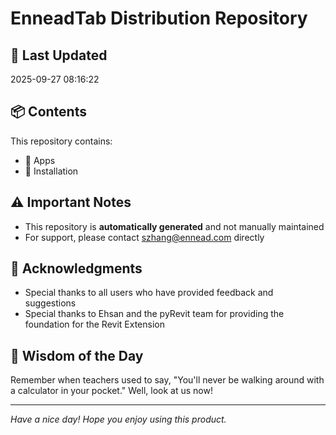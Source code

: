 # EnneadTab Distribution Repository

## 📅 Last Updated
2025-09-27 08:16:22



## 📦 Contents
This repository contains:
- 📂 Apps
- 📂 Installation

## ⚠️ Important Notes
- This repository is **automatically generated** and not manually maintained
- For support, please contact szhang@ennead.com directly

## 🙏 Acknowledgments
- Special thanks to all users who have provided feedback and suggestions
- Special thanks to Ehsan and the pyRevit team for providing the foundation for the Revit Extension

## 💭 Wisdom of the Day
Remember when teachers used to say, "You'll never be walking around with a calculator in your pocket." Well, look at us now!

---
*Have a nice day! Hope you enjoy using this product.*
